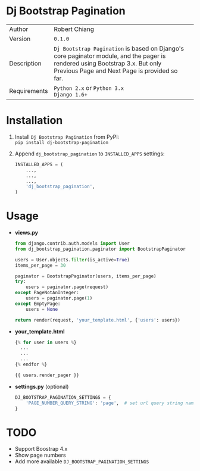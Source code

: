 Dj Bootstrap Pagination
=======================

| | | |
|-|-|-|
|Author|Robert Chiang|
|Version|`0.1.0`|
|Description|`Dj Bootstrap Pagination` is based on Django's core paginator module, and the pager is rendered using Bootstrap 3.x. But only Previous Page and Next Page is provided so far.|
|Requirements|`Python 2.x` or `Python 3.x`<br>`Django 1.6+`|

Installation
============

1. Install `Dj Bootstrap Pagination` from PyPI:  
  `pip install dj-bootstrap-pagination`

1. Append `dj_bootstrap_pagination` to `INSTALLED_APPS` settings:
   ``` python
   INSTALLED_APPS = (
       ...,
       ...,
       ...,
       'dj_bootstrap_pagination',
   )
   ```

Usage
=====

* **views.py**
  ``` python
  from django.contrib.auth.models import User
  from dj_bootstrap_pagination.paginator import BootstrapPaginator

  users = User.objects.filter(is_active=True)
  items_per_page = 30

  paginator = BootstrapPaginator(users, items_per_page)
  try:
      users = paginator.page(request)
  except PageNotAnInteger:
      users = paginator.page(1)
  except EmptyPage:
      users = None

  return render(request, 'your_template.html', {'users': users})
  ```

* **your_template.html**
  ``` python
  {% for user in users %}
    ...
    ...
    ...
  {% endfor %}

  {{ users.render_pager }}
  ```

* **settings.py** (optional)
  ``` python
  DJ_BOOTSTRAP_PAGINATION_SETTINGS = {
      'PAGE_NUMBER_QUERY_STRING': 'page',  # set url query string name, default name is page
  }
  ```

TODO
====

* Support Boostrap 4.x
* Show page numbers
* Add more available `DJ_BOOTSTRAP_PAGINATION_SETTINGS`

